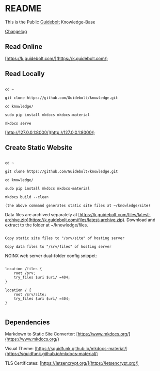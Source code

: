 # README

This is the Public [Guidebolt](https://guidebolt.com/) Knowledge-Base

[Changelog](https://k.guidebolt.com/changelog/)

## Read Online

[https://k.guidebolt.com/](https://k.guidebolt.com/)

## Read Locally

```

cd ~

git clone https://github.com/Guidebolt/knowledge.git

cd knowledge/

sudo pip install mkdocs mkdocs-material

mkdocs serve

```

[http://127.0.0.1:8000/](http://127.0.0.1:8000/)

## Create Static Website

```

cd ~

git clone https://github.com/Guidebolt/knowledge.git

cd knowledge/

sudo pip install mkdocs mkdocs-material

mkdocs build --clean

(the above command generates static site files at ~/knowledge/site)

```

Data files are archived separately at [https://k.guidebolt.com/files/latest-archive.zip](https://k.guidebolt.com/files/latest-archive.zip). Download and extract to the folder at ~/knowledge/files.

```

Copy static site files to "/srv/site" of hosting server

Copy data files to "/srv/files" of hosting server

```

NGINX web server dual-folder config snippet:

```

location /files {
	root /srv;
	try_files $uri $uri/ =404;
}

location / {
	root /srv/site;
    try_files $uri $uri/ =404;
}


```

## Dependencies

Markdown to Static Site Converter: [https://www.mkdocs.org/](https://www.mkdocs.org/)

Visual Theme: [https://squidfunk.github.io/mkdocs-material/](https://squidfunk.github.io/mkdocs-material/)

TLS Certificates: [https://letsencrypt.org/](https://letsencrypt.org/)

